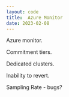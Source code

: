 ```yaml
---
layout: code
title:  Azure Monitor
date: 2023-02-08
---
```


Azure monitor.

Commitment tiers.

Dedicated clusters.

Inability to revert.

Sampling Rate - bugs?